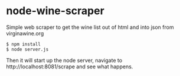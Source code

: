 node-wine-scraper
================

Simple web scraper to get the wine list out of html and into json from virginawine.org

``` shell
$ npm install
$ node server.js
```

 Then it will start up the node server, navigate to http://localhost:8081/scrape and see what happens.
